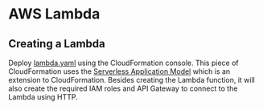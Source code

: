 # AWS Lambda

## Creating a Lambda

Deploy [lambda.yaml](lambda.yaml) using the CloudFormation console. This piece of CloudFormation uses
the [Serverless Application Model](https://docs.aws.amazon.com/serverless-application-model/latest/developerguide/sam-specification.html)
which is an extension to CloudFormation. Besides creating the Lambda function, it will also create the required IAM
roles and API Gateway to connect to the Lambda using HTTP.
